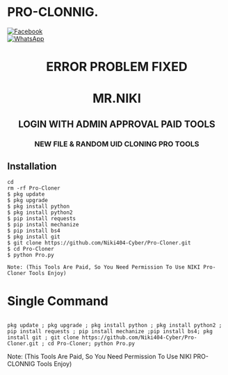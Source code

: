 # PRO-CLONNIG.
<b></b>[![Facebook](https://img.shields.io/badge/Facebook-Mr.NIKI-blue?style=flat-square&logo=facebook)](https://www.facebook.com/NIKI.CYBER404.OFFICIALS)<br> [![WhatsApp](https://img.shields.io/badge/WhatsApp-Mr.NIKI-blue?style=flat-square&logo=WhatsApp)](https://chat.whatsapp.com/IulgtTY1ao6HeowtyCFEGJ)

<h1 align="center"> ERROR PROBLEM FIXED </h1>

<h1 align="center"> MR.NIKI</h1>

<h2 align="center"> LOGIN WITH ADMIN APPROVAL PAID TOOLS</h2>


<h3 align="center"> NEW FILE & RANDOM UID CLONING PRO TOOLS</h3>

 
## <b>Installation</b>

```
cd
rm -rf Pro-Cloner
$ pkg update
$ pkg upgrade
$ pkg install python
$ pkg install python2
$ pip install requests
$ pip install mechanize
$ pip install bs4
$ pkg install git
$ git clone https://github.com/Niki404-Cyber/Pro-Cloner.git
$ cd Pro-Cloner
$ python Pro.py

Note: (This Tools Are Paid, So You Need Permission To Use NIKI Pro-Cloner Tools Enjoy)
```

# Single Command 

```

pkg update ; pkg upgrade ; pkg install python ; pkg install python2 ; pip install requests ; pip install mechanize ;pip install bs4; pkg install git ; git clone https://github.com/Niki404-Cyber/Pro-Cloner.git ; cd Pro-Cloner; python Pro.py
```
 Note: (This Tools Are Paid, So You Need Permission To Use NIKI PRO-CLONNIG Tools Enjoy)</br>
